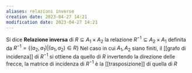 ```yaml
---
aliases: relazioni inverse
creation date: 2023-04-27 14:21
modification date: 2023-04-27 14:21
---
```


Si dice **Relazione inversa** di $R \subseteq A_{1} \times A_{2}$ la relazione $R^{-1} \subseteq A_{2} \times A_{1}$ definita da $R^{-1} = \{ (a_{2},a_{1}) | (a_{1},a_{2}) \in R \}$
Nel caso in cui $A_{1},A_{2}$ siano finiti, il [[grafo di incidenza]] di $R^{-1}$ si ottiene da quello di $R$ invertendo la direzione delle frecce, la matrice di incidenza di $R^{-1}$ è la [[trasposizione]] di quella di $R$




